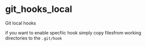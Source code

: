 # git_hooks_local
Git local hooks


if you want to enable specfiic hook simply copy filesfrom working directories to the `.git/hook`
